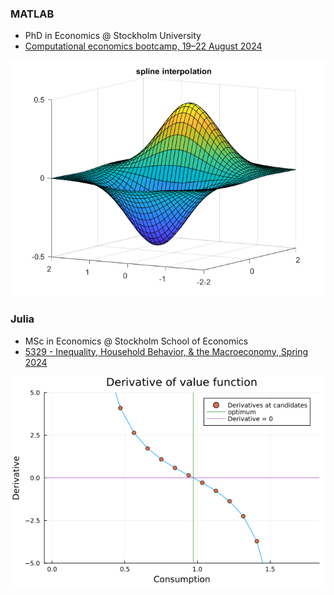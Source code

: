 


### MATLAB
- PhD in Economics @ Stockholm University
- [Computational economics bootcamp, 19–22 August 2024](https://www.su.se/department-of-economics/education/courses-and-programmes/computational-economics-bootcamp-19-22-august-2024-no-credits-1.558037?eventopenforinternationalstudents=true&notforcedreason=0&q=&xpanded=)
<p float="left">
  <img src="MATLAB/interpolation_optimization/solutions_interOpt/2d.png""/> 
</p>

### Julia
- MSc in Economics @ Stockholm School of Economics 
- [5329 - Inequality, Household Behavior, & the Macroeconomy, Spring 2024](https://pcw.hhs.se/courses/5329)
<p float="left">
  <img src="value_function.png"/> 
</p>

